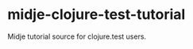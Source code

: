 midje-clojure-test-tutorial
===========================

Midje tutorial source for clojure.test users.